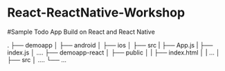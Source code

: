 # React-ReactNative-Workshop
#Sample Todo App Build on React and React Native

.
├── demoapp
│   ├── android
│   ├── ios
│   ├── src
|   ├── App.js
|   ├── index.js
│   ....
├── demoapp-react
│   ├── public
│   |   ├── index.html
│   |   ...
│   ├── src
│   ....
└── ...
